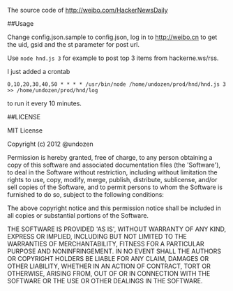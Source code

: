 The source code of http://weibo.com/HackerNewsDaily

##Usage

Change config.json.sample to config.json, log in to http://weibo.cn to get the uid, gsid and the st parameter for post url.

Use `node hnd.js 3` for example to post top 3 items from hackerne.ws/rss.

I just added a crontab

    0,10,20,30,40,50 * * * * /usr/bin/node /home/undozen/prod/hnd/hnd.js 3 >> /home/undozen/prod/hnd/log

to run it every 10 minutes.

##LICENSE

MIT License

Copyright (c) 2012 @undozen

Permission is hereby granted, free of charge, to any person obtaining a copy of this software and associated documentation files (the 'Software'), to deal in the Software without restriction, including without limitation the rights to use, copy, modify, merge, publish, distribute, sublicense, and/or sell copies of the Software, and to permit persons to whom the Software is furnished to do so, subject to the following conditions:

The above copyright notice and this permission notice shall be included in all copies or substantial portions of the Software.

THE SOFTWARE IS PROVIDED 'AS IS', WITHOUT WARRANTY OF ANY KIND, EXPRESS OR IMPLIED, INCLUDING BUT NOT LIMITED TO THE WARRANTIES OF MERCHANTABILITY, FITNESS FOR A PARTICULAR PURPOSE AND NONINFRINGEMENT. IN NO EVENT SHALL THE AUTHORS OR COPYRIGHT HOLDERS BE LIABLE FOR ANY CLAIM, DAMAGES OR OTHER LIABILITY, WHETHER IN AN ACTION OF CONTRACT, TORT OR OTHERWISE, ARISING FROM, OUT OF OR IN CONNECTION WITH THE SOFTWARE OR THE USE OR OTHER DEALINGS IN THE SOFTWARE.